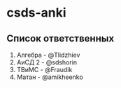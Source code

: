 # csds-anki

## Cписок ответственных
1. Алгебра - @Tlidzhiev
2. АиСД 2 - @sdshorin
3. ТВиМС - @Fraudik
4. Матан - @amikheenko
